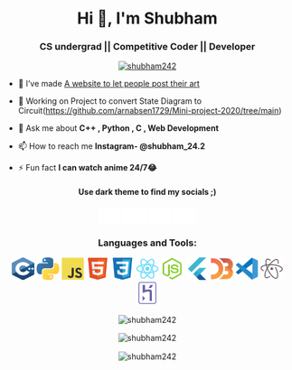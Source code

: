
<h1 align="center">Hi 👋, I'm Shubham</h1>
<h3 align="center">CS undergrad || Competitive Coder || Developer</h3>


<p align="center"> <a href="https://github.com/ryo-ma/github-profile-trophy"><img src="https://github-profile-trophy.vercel.app/?username=shubham242" alt="shubham242" /></a> </p>


- 🔭 I’ve made [A website to let people post their art](https://github.com/shubham242/sketchmarks)

- 👯 Working on Project to convert State Diagram to Circuit(https://github.com/arnabsen1729/Mini-project-2020/tree/main)

- 💬 Ask me about **C++ , Python , C , Web Development**

- 📫 How to reach me **Instagram- @shubham_24.2**

- ⚡ Fun fact **I can watch anime 24/7😂**

<h4 align="center">Use dark theme to find my socials ;)</h4>
<p align="center">
<a href="https://linkedin.com/in/shubham-goyal-b392901b3"><img align="center" src="/icons/linkedin.svg" alt="shubham-goyal-b392901b3" height="30" width="40" /></a>
<a href="https://instagram.com/shubham.24.2"><img align="center" src="/icons/instagram.svg" alt="shubham24.2" height="30" width="40" /></a>
<a href="https://www.codechef.com/users/shubham242"><img align="center" src="/icons/codechef.svg" alt="shubham242" height="30" width="40" /></a>
<a href="https://codeforces.com/profile/shubham242"><img align="center" src="/icons/codeforces.svg" alt="shubham242" height="30" width="40" /></a>
</p>

<h3 align="center">Languages and Tools:</h3>
<p align="center">
  <img src="/icons/c++.svg" alt="c" width="40" height="40"/>
  <img src="/icons/python.svg" alt="c" width="40" height="40"/>
  <img src="/icons/javascript.svg" alt="c" width="40" height="40"/>
  <img src="/icons/html5.svg" alt="c" width="40" height="40"/>
  <img src="/icons/css3.svg" alt="c" width="40" height="40"/>
  <img src="/icons/react.svg" alt="c" width="40" height="40"/>
  <img src="/icons/nodejs.svg" alt="c" width="40" height="40"/>
  <img src="/icons/flutter.svg" alt="c" width="40" height="40"/>
  <img src="/icons/d3js.svg" alt="c" width="40" height="40"/>
  <img src="/icons/vscode.svg" alt="c" width="40" height="40"/>
  <img src="/icons/atom.svg" alt="c" width="40" height="40"/>
  <img src="/icons/heroku.svg" alt="c" width="40" height="40"/>
</p>
<div align="center">
<p><img align="center" src="https://github-readme-stats.vercel.app/api/top-langs/?username=shubham242&layout=compact" alt="shubham242" /></p>
<p><img align="center" src="https://github-readme-stats.vercel.app/api?username=shubham242&theme=default&show_icons=true" alt="shubham242" /></p>
<p><img align="center" src="https://github-readme-streak-stats.herokuapp.com/?user=shubham242&" alt="shubham242" /></p>
</div>
